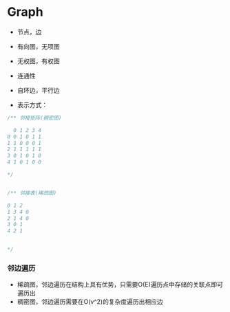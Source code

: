 # Graph

- 节点，边
- 有向图，无项图
- 无权图，有权图
- 连通性
- 自环边，平行边

- 表示方式：
```java
/** 邻接矩阵(稠密图)

  0 1 2 3 4
0 0 1 0 1 1
1 1 0 0 0 1
2 1 1 1 1 1
3 0 1 0 1 0
4 1 0 1 0 0

*/


/** 邻接表(稀疏图)

0 1 2
1 3 4 0
2 1 4 0
3 0 1
4 2 1


*/


```

### 邻边遍历

- 稀疏图，邻边遍历在结构上具有优势，只需要O(E)遍历点中存储的关联点即可遍历出
- 稠密图，邻边遍历需要在O(v^2)的复杂度遍历出相应边 
